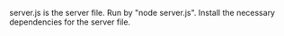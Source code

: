 server.js is the server file. Run by "node server.js". Install the necessary dependencies for the  server file.
